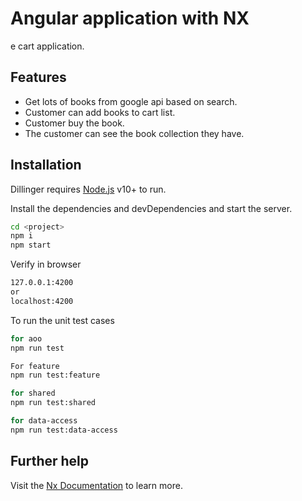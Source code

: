 # Angular application with NX

e cart application.

## Features

- Get lots of books from google api based on search.
- Customer can add books to cart list.
- Customer buy the book.
- The customer can see the book collection they have.

## Installation

Dillinger requires [Node.js](https://nodejs.org/) v10+ to run.

Install the dependencies and devDependencies and start the server.

```sh
cd <project>
npm i
npm start
```

Verify in browser

```sh
127.0.0.1:4200
or
localhost:4200
```

To run the unit test cases

```sh
for aoo
npm run test

For feature
npm run test:feature

for shared
npm run test:shared

for data-access
npm run test:data-access
```

## Further help

Visit the [Nx Documentation](https://nx.dev/angular) to learn more.
